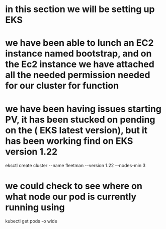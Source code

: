 # in this section we will be setting up EKS

# we have been able to lunch an EC2 instance named bootstrap, and on the Ec2 instance we have attached all the needed permission needed for our cluster for function

# we have been having issues starting PV, it has been stucked on pending on the ( EKS latest version), but it has been working find on EKS version 1.22

eksctl create cluster --name fleetman --version 1.22 --nodes-min 3


# we could check to see where on what node our pod is currently running using

kubectl get pods -o wide

